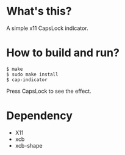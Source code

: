 # What's this?

A simple x11 CapsLock indicator.

# How to build and run?

```
$ make
$ sudo make install
$ cap-indicator
```

Press CapsLock to see the effect.

# Dependency

- X11
- xcb
- xcb-shape
